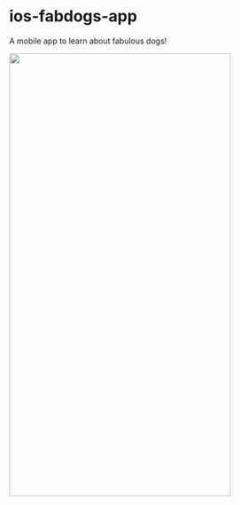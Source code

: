 # ios-fabdogs-app
A mobile app to learn about fabulous dogs!

<img src="https://github.com/MPCS-51039/ios-project-magabrielaa/blob/ios-custom-feature/app.gif" width="400" height="800" />
